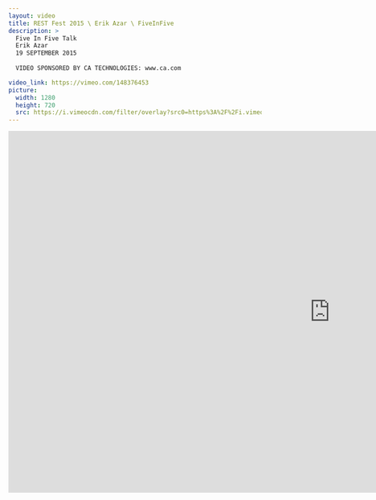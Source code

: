 ```yaml
---
layout: video
title: REST Fest 2015 \ Erik Azar \ FiveInFive
description: >
  Five In Five Talk
  Erik Azar
  19 SEPTEMBER 2015
  
  VIDEO SPONSORED BY CA TECHNOLOGIES: www.ca.com

video_link: https://vimeo.com/148376453
picture:
  width: 1280
  height: 720
  src: https://i.vimeocdn.com/filter/overlay?src0=https%3A%2F%2Fi.vimeocdn.com%2Fvideo%2F547305612_1280x720.jpg&src1=http%3A%2F%2Ff.vimeocdn.com%2Fp%2Fimages%2Fcrawler_play.png
---
```

<iframe src="https://player.vimeo.com/video/148376453?title=0&byline=0&portrait=0&badge=0&autopause=0&player_id=0" width="1280" height="720" frameborder="0" title="REST Fest 2015 \ Erik Azar \ FiveInFive" webkitallowfullscreen mozallowfullscreen allowfullscreen></iframe>